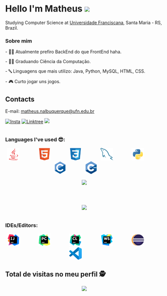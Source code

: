 
# Hello I'm Matheus <img src="https://raw.githubusercontent.com/iampavangandhi/iampavangandhi/master/gifs/Hi.gif" width="30px"></h2>

<p>Studying Computer Science at  <a href="https://www.ufn.edu.br/site/">Universidade Franciscana</a>,  Santa Maria - RS, Brazil.</p>

### Sobre mim
<div style="display: inline_block">
<p> - 👨‍💻 Atualmente prefiro BackEnd do que FrontEnd haha. </p>
<p> - 👨‍🎓 Graduando Ciência da Computação. </p>
<p> - 🔤 Linguagens que mais utilizo: Java, Python, MySQL, HTML, CSS. </p>
<p> - 🎮 Curto jogar uns jogos. </p>
</div>

## Contacts
E-mail: matheus.nalbuquerque@ufn.edu.br
<p>
	<a href="https://www.instagram.com/matheus_nogueira.a/" target="_blank"><img alt="Insta" src="https://img.shields.io/badge/Instagram-EA4C89?style=for-the-badge&logo=Instagram&logoColor=white" /></a> 
	<a href="https://matheusnogueira.netlify.app/" target="_blank"><img alt="Linktree" src="https://img.shields.io/badge/LinkTree-FFFFFF?style=for-the-badge&logo=LinkTree&logoColor=green" /></a> 
	<a href="https://www.linkedin.com/in/matheus-nogueira-albuquerque-14abb5275/" target="_blank"><img src="https://img.shields.io/badge/-LinkedIn-%230077B5?style=for-the-badge&logo=linkedin&logoColor=white" target="_blank"></a>
</p>

# <h3>Languages ​​I've used 😎:</h3>

<div align="center">
    <img height="40" src="https://raw.githubusercontent.com/devicons/devicon/master/icons/java/java-plain.svg">
    &nbsp;&nbsp;&nbsp;&nbsp;&nbsp;&nbsp;&nbsp;&nbsp;&nbsp;&nbsp;&nbsp;&nbsp;&nbsp;
    <img height="40" src="https://raw.githubusercontent.com/devicons/devicon/master/icons/html5/html5-original.svg">
    &nbsp;&nbsp;&nbsp;&nbsp;&nbsp;&nbsp;&nbsp;&nbsp;&nbsp;&nbsp;&nbsp;&nbsp;&nbsp;
    <img height="40" src="https://raw.githubusercontent.com/devicons/devicon/master/icons/css3/css3-original.svg">
    &nbsp;&nbsp;&nbsp;&nbsp;&nbsp;&nbsp;&nbsp;&nbsp;&nbsp;&nbsp;&nbsp;&nbsp;&nbsp;
    <img height="40" src="https://raw.githubusercontent.com/devicons/devicon/master/icons/mysql/mysql-original.svg">
     &nbsp;&nbsp;&nbsp;&nbsp;&nbsp;&nbsp;&nbsp;&nbsp;&nbsp;&nbsp;&nbsp;&nbsp;&nbsp;
    <img height="40" src="https://github.com/devicons/devicon/blob/master/icons/python/python-original.svg">
     &nbsp;&nbsp;&nbsp;&nbsp;&nbsp;&nbsp;&nbsp;&nbsp;&nbsp;&nbsp;&nbsp;&nbsp;&nbsp;
    <img height="40" src="https://github.com/devicons/devicon/blob/master/icons/c/c-original.svg?short_path=d0841f2">
     &nbsp;&nbsp;&nbsp;&nbsp;&nbsp;&nbsp;&nbsp;&nbsp;&nbsp;&nbsp;&nbsp;&nbsp;&nbsp;
    <img height="40" src="https://github.com/devicons/devicon/blob/master/icons/cplusplus/cplusplus-original.svg">
     &nbsp;&nbsp;&nbsp;&nbsp;&nbsp;&nbsp;&nbsp;&nbsp;&nbsp;&nbsp;&nbsp;&nbsp;&nbsp;
    
</div>

<p align="center">
  <a href="#">
  </a>
  <a href="#">
    <img align="center" width="450" src="dev.gif" />
  </a>
</p>
</br>
</br>
<p align="center">
  <a href="https://github.com/anuraghazra/github-readme-stats">
    <img
      align="center"
      src="https://github-readme-stats.vercel.app/api/top-langs/?username=Nogz04&layout=compact&langs_count=7&theme=dracula"
    />
  </a>
  
</p>



# <h3>IDEs/Editors:</h3>
<div align="center">
    <img height="40" src="https://github.com/devicons/devicon/blob/master/icons/intellij/intellij-original.svg">
    &nbsp;&nbsp;&nbsp;&nbsp;&nbsp;&nbsp;&nbsp;&nbsp;&nbsp;&nbsp;&nbsp;&nbsp;&nbsp;
    <img height="40" src="https://github.com/devicons/devicon/blob/master/icons/pycharm/pycharm-original.svg">
    &nbsp;&nbsp;&nbsp;&nbsp;&nbsp;&nbsp;&nbsp;&nbsp;&nbsp;&nbsp;&nbsp;&nbsp;&nbsp;
    <img height="40" src="https://github.com/devicons/devicon/blob/master/icons/clion/clion-original.svg">
     &nbsp;&nbsp;&nbsp;&nbsp;&nbsp;&nbsp;&nbsp;&nbsp;&nbsp;&nbsp;&nbsp;&nbsp;&nbsp;
    <img height="40" src="https://github.com/devicons/devicon/blob/master/icons/webstorm/webstorm-original.svg">
     &nbsp;&nbsp;&nbsp;&nbsp;&nbsp;&nbsp;&nbsp;&nbsp;&nbsp;&nbsp;&nbsp;&nbsp;&nbsp;
    <img height="40" src="https://github.com/devicons/devicon/blob/master/icons/eclipse/eclipse-original.svg">
    &nbsp;&nbsp;&nbsp;&nbsp;&nbsp;&nbsp;&nbsp;&nbsp;&nbsp;&nbsp;&nbsp;&nbsp;&nbsp;
    <img height="40" src="https://github.com/devicons/devicon/blob/master/icons/vscode/vscode-original.svg">
     &nbsp;&nbsp;&nbsp;&nbsp;&nbsp;&nbsp;&nbsp;&nbsp;&nbsp;&nbsp;&nbsp;&nbsp;&nbsp;
    
</div>

<p align="center"> 

 ## Total de visitas no meu perfil :detective: <br>
 <p align="center"> 
   <img alingn="center" src="https://profile-counter.glitch.me/Nogz04/count.svg" />
 </p>

</p>


